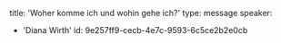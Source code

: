 title: 'Woher komme ich und wohin gehe ich?'
type: message
speaker:
  - 'Diana Wirth'
id: 9e257ff9-cecb-4e7c-9593-6c5ce2b2e0cb
